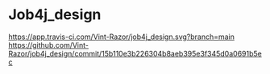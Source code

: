 # Job4j_design

https://app.travis-ci.com/Vint-Razor/job4j_design.svg?branch=main
https://github.com/Vint-Razor/job4j_design/commit/15b110e3b226304b8aeb395e3f345d0a0691b5ec